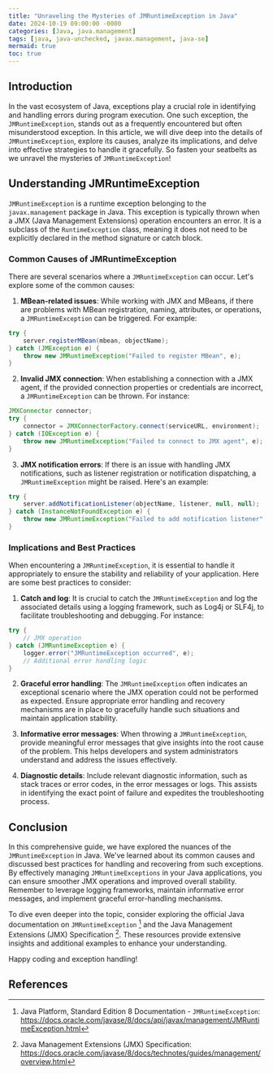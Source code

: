 ```yaml
---
title: "Unraveling the Mysteries of JMRuntimeException in Java"
date: 2024-10-19 09:00:00 -0000
categories: [Java, java.management]
tags: [java, java-unchecked, javax.management, java-se]
mermaid: true
toc: true
---
```



## Introduction

In the vast ecosystem of Java, exceptions play a crucial role in identifying and handling errors during program execution. One such exception, the `JMRuntimeException`, stands out as a frequently encountered but often misunderstood exception. In this article, we will dive deep into the details of `JMRuntimeException`, explore its causes, analyze its implications, and delve into effective strategies to handle it gracefully. So fasten your seatbelts as we unravel the mysteries of `JMRuntimeException`!

## Understanding JMRuntimeException

`JMRuntimeException` is a runtime exception belonging to the `javax.management` package in Java. This exception is typically thrown when a JMX (Java Management Extensions) operation encounters an error. It is a subclass of the `RuntimeException` class, meaning it does not need to be explicitly declared in the method signature or catch block.

### Common Causes of JMRuntimeException

There are several scenarios where a `JMRuntimeException` can occur. Let's explore some of the common causes:

1. **MBean-related issues**: While working with JMX and MBeans, if there are problems with MBean registration, naming, attributes, or operations, a `JMRuntimeException` can be triggered. For example:

```java
try {
    server.registerMBean(mbean, objectName);
} catch (JMException e) {
    throw new JMRuntimeException("Failed to register MBean", e);
}
```

2. **Invalid JMX connection**: When establishing a connection with a JMX agent, if the provided connection properties or credentials are incorrect, a `JMRuntimeException` can be thrown. For instance:

```java
JMXConnector connector;
try {
    connector = JMXConnectorFactory.connect(serviceURL, environment);
} catch (IOException e) {
    throw new JMRuntimeException("Failed to connect to JMX agent", e);
}
```

3. **JMX notification errors**: If there is an issue with handling JMX notifications, such as listener registration or notification dispatching, a `JMRuntimeException` might be raised. Here's an example:

```java
try {
    server.addNotificationListener(objectName, listener, null, null);
} catch (InstanceNotFoundException e) {
    throw new JMRuntimeException("Failed to add notification listener", e);
}
```

### Implications and Best Practices

When encountering a `JMRuntimeException`, it is essential to handle it appropriately to ensure the stability and reliability of your application. Here are some best practices to consider:

1. **Catch and log**: It is crucial to catch the `JMRuntimeException` and log the associated details using a logging framework, such as Log4j or SLF4j, to facilitate troubleshooting and debugging. For instance:

```java
try {
    // JMX operation
} catch (JMRuntimeException e) {
    logger.error("JMRuntimeException occurred", e);
    // Additional error handling logic
}
```

2. **Graceful error handling**: The `JMRuntimeException` often indicates an exceptional scenario where the JMX operation could not be performed as expected. Ensure appropriate error handling and recovery mechanisms are in place to gracefully handle such situations and maintain application stability.

3. **Informative error messages**: When throwing a `JMRuntimeException`, provide meaningful error messages that give insights into the root cause of the problem. This helps developers and system administrators understand and address the issues effectively.

4. **Diagnostic details**: Include relevant diagnostic information, such as stack traces or error codes, in the error messages or logs. This assists in identifying the exact point of failure and expedites the troubleshooting process.

## Conclusion

In this comprehensive guide, we have explored the nuances of the `JMRuntimeException` in Java. We've learned about its common causes and discussed best practices for handling and recovering from such exceptions. By effectively managing `JMRuntimeExceptions` in your Java applications, you can ensure smoother JMX operations and improved overall stability. Remember to leverage logging frameworks, maintain informative error messages, and implement graceful error-handling mechanisms.

To dive even deeper into the topic, consider exploring the official Java documentation on `JMRuntimeException` [^1] and the Java Management Extensions (JMX) Specification [^2]. These resources provide extensive insights and additional examples to enhance your understanding.

Happy coding and exception handling!

## References

[^1]: Java Platform, Standard Edition 8 Documentation - `JMRuntimeException`: https://docs.oracle.com/javase/8/docs/api/javax/management/JMRuntimeException.html
[^2]: Java Management Extensions (JMX) Specification: https://docs.oracle.com/javase/8/docs/technotes/guides/management/overview.html
